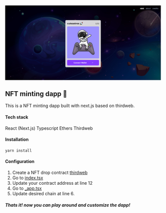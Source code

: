 ![cuteastros preview](cuteastros-preview.png)

## NFT minting dapp 🚀
This is a NFT minting dapp built with next.js based on thirdweb.

#### Tech stack
React (Next.js)
Typescript
Ethers
Thirdweb



#### Installation

``` 
yarn install
```

#### Configuration
1. Create a NFT drop contract [thirdweb](https://thirdweb.com/)
2. Go to [index.tsx](pages/index.tsx)
3. Update your contract address at line 12
4. Go to [_app.tsx](pages/_app.tsx)
3. Update desired chain at line 6.

##### Thats it! now you can play around and customize the dapp!